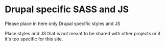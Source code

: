 # Drupal specific SASS and JS

Please place in here only Drupal specific styles and JS

Place styles and JS that is not meant to be shared with other projects or if it's too specific for this site. 
